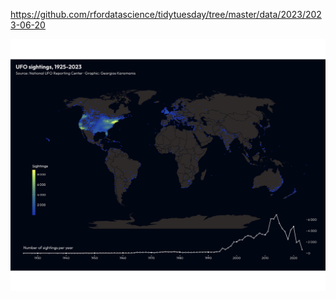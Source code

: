 https://github.com/rfordatascience/tidytuesday/tree/master/data/2023/2023-06-20

![](plots/ufo-redux.png)
